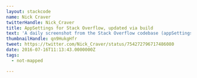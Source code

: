 ```yaml
---
layout: stackcode
name: Nick Craver
twitterHandle: Nick_Craver
title: AppSettings for Stack Overflow, updated via build
text: 'A daily screenshot from the Stack Overflow codebase (appSettings for Stack Overflow, updated via build). '
thumbnailHandle: qn9HukgHfr
tweet: https://twitter.com/Nick_Craver/status/754272796717486080
date: 2016-07-16T11:13:43.0000000Z
tags:
  - not-mapped

---
```

